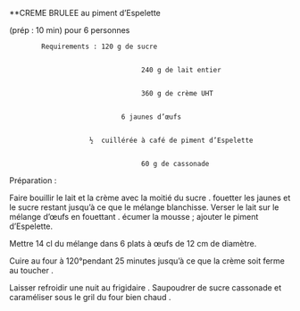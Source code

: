 
**CREME BRULEE au piment d’Espelette

(prép : 10 min) pour 6 personnes


            Requirements : 120 g de sucre


                                     240 g de lait entier


                                     360 g de crème UHT


                      	        6 jaunes d’œufs


            	        ½  cuillérée à café de piment d’Espelette


                                     60 g de cassonade

Préparation :

Faire bouillir le lait et la crème avec la moitié du sucre . fouetter les jaunes et le sucre restant jusqu’à ce que le mélange blanchisse. Verser le lait sur le mélange d’œufs en fouettant . écumer la mousse ; ajouter le piment d’Espelette.

Mettre 14 cl du mélange dans 6 plats à œufs de 12 cm de diamètre.

Cuire au four à 120°pendant 25 minutes jusqu’à ce que la crème soit ferme au toucher .

Laisser refroidir une nuit au frigidaire . Saupoudrer de sucre cassonade et caraméliser sous le gril du four bien chaud .
